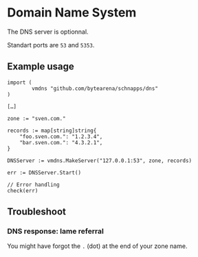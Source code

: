 # Domain Name System

The DNS server is optionnal.

Standart ports are `53` and `5353`.

## Example usage

```golang
import (
        vmdns "github.com/bytearena/schnapps/dns"
)

[…]

zone := "sven.com."

records := map[string]string{
    "foo.sven.com.": "1.2.3.4",
    "bar.sven.com.": "4.3.2.1",
}

DNSServer := vmdns.MakeServer("127.0.0.1:53", zone, records)

err := DNSServer.Start()

// Error handling
check(err)
```

## Troubleshoot

### DNS response: lame referral

You might have forgot the `.` (dot) at the end of your zone name.
